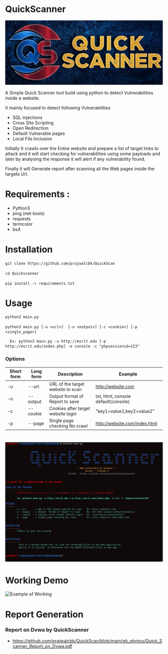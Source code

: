 # QuickScanner

![alt text](https://github.com/prajwalcbk/QuickScan/blob/main/git_photos/logo.jpg)

A Simple Quick Scanner tool build using python to detect Vulnerabilities inside a website.

It mainly focused to detect following Vulnerabilities
* SQL injections
* Cross Site Scripting
* Open Redirection  
* Default Vulnerable pages
* Local File Inclusion


Initially It crawls over the Entire website and prepare a list of target links to attack and 
it will start checking for vulnerabilities using some payloads and later by analysing the response 
it will alert if any vulnerability found.
    
Finally it will Generate report after scanning all the Web pages inside the targets Url.

# Requirements : 
* Python3
* ping (net-tools)
* requests
* termcolor
* bs4

# Installation
    git clone https://github.com/prajwalcbk/QuickScan

    cd Quickscanner

    pip install -r requirements.txt

# Usage
    python3 main.py

    python3 main.py [-u <url>]  [-o <output>] [-c <cookie>] [-p <single_page>] 
```
  Ex: python3 main.py -u http://msrit.edu [-p http://msrit.edu/index.php] -o console -c "phpsessionid=123" 
```


### Options

| Short form | Long form | Description | Example | 
| --- | --- | --- | --- |
| -u | --url | URL of the target website to scan | http://website.com |
| -o | --output | Output  format of Report to save | txt, html, console default(console) | 
| -c | --cookie | Cookies after target website login | "key1=value1;key2=value2" |  
| -p | --page  | Single page checking No crawl | http://website.com/index.html |

#
![Usage Photo Failed to Show](https://github.com/prajwalcbk/QuickScan/blob/main/git_photos/usage_photo.jpg)

# Working Demo
![Example of Working](https://github.com/prajwalcbk/QuickScan/blob/main/git_photos/work.gif?raw=true "Example of Working")

# Report Generation
### Report on Dvwa by QuickScanner
- https://github.com/prajwalcbk/QuickScan/blob/main/git_photos/Quick_Scanner_Report_on_Dvwa.pdf
